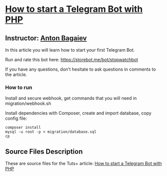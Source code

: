 # [How to start a Telegram Bot with PHP][published url]
## Instructor: [Anton Bagaiev][instructor url]

In this article you will learn how to start your first Telegram Bot.

Run and rate this bot here: https://storebot.me/bot/stopwatchbot

If you have any questions, don't hesitate to ask questions in comments to the article.

### How to run

Install and secure webhook, get commands that you will need in migration/webhook.sh

Install dependencies with Composer, create and import database, copy config file:

```shell
composer install
mysql -u root -p < migration/database.sql
cp 
```

## Source Files Description

These are source files for the Tuts+ article: [How to start a Telegram Bot with PHP][published url]

[published url]: http://code.tutsplus.com/articles/how-to-start-a-telegram-bot-with-php--cms-26329
[instructor url]: http://tutsplus.com/authors/anton-bagaiev